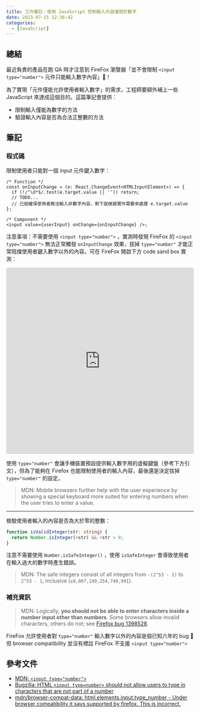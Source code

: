```yaml
---
title: 工作筆記：使用 JavaScript 控制輸入內容僅限於數字
date: 2023-07-15 12:36:42
categories:
  - [JavaScript]
---
```


## 總結

最近負責的產品在跑 QA 時才注意到 FireFox 瀏覽器「並不會限制 `<input type="number">` 元件只能輸入數字內容」🤯！

為了實現「元件僅能允許使用者輸入數字」的需求，工程師要額外補上一些 JavaScript 來達成這個目的。這篇筆記會提供：

- 限制輸入僅能為數字的方法
- 驗證輸入內容是否為合法正整數的方法

## 筆記

### 程式碼

限制使用者只能對一個 input 元件鍵入數字：

```tsx
/* Function */
const onInputChange = (e: React.ChangeEvent<HTMLInputElement>) => {
  if (!/^\d*$/.test(e.target.value || '')) return;
  // TODO...
  // 已經確保使用者無法輸入非數字內容，剩下就根據實作需要來處理 e.target.value
};

/* Component */
<input value={userInput} onChange={onInputChange} />;
```

注意事項：不需要使用 `<input type="number">` ，實測時發現 FireFox 的 `<input type="number">` 無法正常觸發 `onInputChange` 效果，拔掉 `type="number"` 才能正常阻擋使用者鍵入數字以外的內容。可在 FireFox 開啟下方 code sand box 實測：

<iframe src="https://codesandbox.io/embed/input-type-number-onchange-limitation-not-working-in-firefox-m6dl25?fontsize=14&hidenavigation=1&theme=dark"
     style="width:100%; height:500px; border:0; border-radius: 4px; overflow:hidden;"
     title="Input type=&quot;number&quot; onChange limitation not working in FireFox"
     allow="accelerometer; ambient-light-sensor; camera; encrypted-media; geolocation; gyroscope; hid; microphone; midi; payment; usb; vr; xr-spatial-tracking"
     sandbox="allow-forms allow-modals allow-popups allow-presentation allow-same-origin allow-scripts"
   ></iframe>

使用 `type="number"` 會讓手機裝置預設提供輸入數字用的虛擬鍵盤（參考下方引文），但為了能夠在 Firefox 也能限制使用者的輸入內容，最後還是決定拔掉 `type="number"` 的設定。

> MDN: Mobile browsers further help with the user experience by showing a special keyboard more suited for entering numbers when the user tries to enter a value.

---

檢驗使用者輸入的內容是否為大於零的整數：

```ts
function isValidInteger(str: string) {
  return Number.isInteger(+str) && +str > 0;
}
```

注意不需要使用 `Number.isSafeInteger()` ，使用 `isSafeInteger` 會導致使用者在輸入過大的數字時產生錯誤。

> MDN: The safe integers consist of all integers from `-(2^53 - 1)` to `2^53 - 1`, inclusive (`±9,007,199,254,740,991`).

### 補充資訊

> MDN: Logically, **you should not be able to enter characters inside a number input other than numbers**. Some browsers allow invalid characters, others do not; see [Firefox bug 1398528](https://bugzilla.mozilla.org/show_bug.cgi?id=1398528).

FireFox 允許使用者對 `type="number"` 輸入數字以外的內容是個已知六年的 bug 🤷 但 browser compatibility 並沒有標註 FireFox 不支援 `<input type="number">`

## 參考文件

- [MDN: `<input type="number">`](https://developer.mozilla.org/en-US/docs/Web/HTML/Element/input/number)
- [Bugzilla: HTML `<input type=number>` should not allow users to type in characters that are not part of a number](https://bugzilla.mozilla.org/show_bug.cgi?id=1398528)
- [mdn/browser-compat-data: html.elements.input.type_number - Under browser compatibility it says supported by firefox. This is incorrect.](https://github.com/mdn/browser-compat-data/issues/18050)
